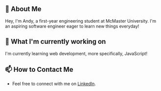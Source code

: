## 👋 About Me
Hey, I'm Andy, a first-year engineering student at McMaster University. I'm an aspiring software engineer eager to learn new things everyday!

## 🤔 What I'm currently working on
I'm currently learning web development, more specifically, JavaScript!

## 📫 How to Contact Me
- Feel free to connect with me on [LinkedIn](https://www.linkedin.com/in/andy-pak/).

<!--
**PakmanGames/PakmanGames** is a ✨ _special_ ✨ repository because its `README.md` (this file) appears on your GitHub profile.

Here are some ideas to get you started:

- 🔭 I’m currently working on ...
- 🌱 I’m currently learning ...
- 👯 I’m looking to collaborate on ...
- 🤔 I’m looking for help with ...
- 💬 Ask me about ...
- 📫 How to reach me: ...
- 😄 Pronouns: ...
- ⚡ Fun fact: ...
-->
